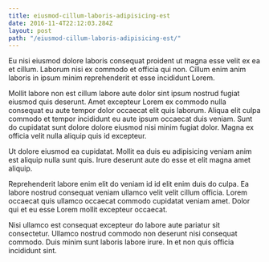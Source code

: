 ```yaml
---
title: eiusmod-cillum-laboris-adipisicing-est
date: 2016-11-4T22:12:03.284Z
layout: post
path: "/eiusmod-cillum-laboris-adipisicing-est/"
---
```


Eu nisi eiusmod dolore laboris consequat proident ut magna esse velit ex ea et cillum. Laborum nisi ex commodo et officia qui non. Cillum enim anim laboris in ipsum minim reprehenderit et esse incididunt Lorem.

Mollit labore non est cillum labore aute dolor sint ipsum nostrud fugiat eiusmod quis deserunt. Amet excepteur Lorem ex commodo nulla consequat eu aute tempor dolor occaecat elit quis laborum. Aliqua elit culpa commodo et tempor incididunt eu aute ipsum occaecat duis veniam. Sunt do cupidatat sunt dolore dolore eiusmod nisi minim fugiat dolor. Magna ex officia velit nulla aliquip quis id excepteur.

Ut dolore eiusmod ea cupidatat. Mollit ea duis eu adipisicing veniam anim est aliquip nulla sunt quis. Irure deserunt aute do esse et elit magna amet aliquip.

Reprehenderit labore enim elit do veniam id id elit enim duis do culpa. Ea labore nostrud consequat veniam ullamco velit velit cillum officia. Lorem occaecat quis ullamco occaecat commodo cupidatat veniam amet. Dolor qui et eu esse Lorem mollit excepteur occaecat.

Nisi ullamco est consequat excepteur do labore aute pariatur sit consectetur. Ullamco nostrud commodo non deserunt nisi consequat commodo. Duis minim sunt laboris labore irure. In et non quis officia incididunt sint.